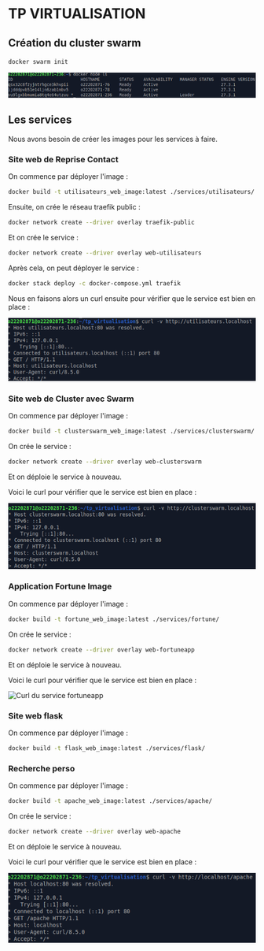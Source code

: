 # TP VIRTUALISATION

## Création du cluster swarm

```bash
docker swarm init
```

![Etat du docker](./img/docker_node.png)

## Les services

Nous avons besoin de créer les images pour les services à faire.

### Site web de **Reprise Contact**

On commence par déployer l'image :

```bash
docker build -t utilisateurs_web_image:latest ./services/utilisateurs/
```

Ensuite, on crée le réseau traefik public :

```bash
docker network create --driver overlay traefik-public
```

Et on crée le service :

```bash
docker network create --driver overlay web-utilisateurs
```

Après cela, on peut déployer le service :

```bash
docker stack deploy -c docker-compose.yml traefik
```

Nous en faisons alors un curl ensuite pour vérifier que le service est bien en place :

![Curl du service utilisateurs](./img/curl_utilisateurs.png)

### Site web de **Cluster avec Swarm**

On commence par déployer l'image :

```bash
docker build -t clusterswarm_web_image:latest ./services/clusterswarm/
```

On crée le service :

```bash
docker network create --driver overlay web-clusterswarm
```

Et on déploie le service à nouveau.

Voici le curl pour vérifier que le service est bien en place :

![Curl du service clusterswarm](./img/curl_clusterswarm.png)

### Application **Fortune Image**

On commence par déployer l'image :

```bash
docker build -t fortune_web_image:latest ./services/fortune/
```

On crée le service :

```bash
docker network create --driver overlay web-fortuneapp
```

Et on déploie le service à nouveau.

Voici le curl pour vérifier que le service est bien en place :

![Curl du service fortuneapp](./img/curl_fortuneapp.png)

### Site web flask

On commence par déployer l'image :

```bash
docker build -t flask_web_image:latest ./services/flask/
```

### Recherche perso

On commence par déployer l'image :

```bash
docker build -t apache_web_image:latest ./services/apache/
```

On crée le service :

```bash
docker network create --driver overlay web-apache
```

Et on déploie le service à nouveau.

Voici le curl pour vérifier que le service est bien en place :

![Curl du service apache](./img/curl_apache.png)